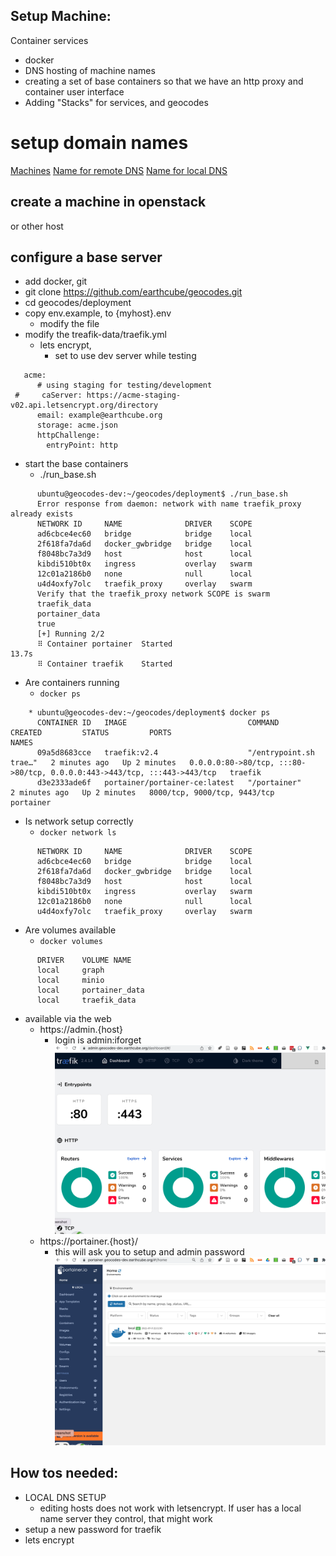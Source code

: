 ##  Setup Machine:
Container services
* docker
* DNS hosting of machine names
* creating a set of base containers so that we have an http proxy and container user interface
* Adding "Stacks" for services, and geocodes

# setup domain names

   [Machines]( stack_machines.md )
   [Name for remote DNS](../deployment/hosts.geocodes)
   [Name for local DNS](../deployment/hosts.geocodes-local)
## create a machine in openstack 
or other host



## configure a base server
  * add docker, git
  * git clone https://github.com/earthcube/geocodes.git
  * cd geocodes/deployment
  * copy env.example, to {myhost}.env
     * modify the file
  * modify the treafik-data/traefik.yml
     *  lets encrypt, 
        * set to use dev server while testing
```    
   acme:
      # using staging for testing/development
 #     caServer: https://acme-staging-v02.api.letsencrypt.org/directory
      email: example@earthcube.org
      storage: acme.json
      httpChallenge:
        entryPoint: http
```
     
  * start the base containers 
    * ./run_base.sh
```      
      ubuntu@geocodes-dev:~/geocodes/deployment$ ./run_base.sh
      Error response from daemon: network with name traefik_proxy already exists
      NETWORK ID     NAME              DRIVER    SCOPE
      ad6cbce4ec60   bridge            bridge    local
      2f618fa7da6d   docker_gwbridge   bridge    local
      f8048bc7a3d9   host              host      local
      kibdi510bt0x   ingress           overlay   swarm
      12c01a2186b0   none              null      local
      u4d4oxfy7olc   traefik_proxy     overlay   swarm
      Verify that the traefik_proxy network SCOPE is swarm
      traefik_data
      portainer_data
      true
      [+] Running 2/2
      ⠿ Container portainer  Started                                           13.7s
      ⠿ Container traefik    Started
```
      
  * Are containers running
    * `docker ps`
```
    * ubuntu@geocodes-dev:~/geocodes/deployment$ docker ps
      CONTAINER ID   IMAGE                           COMMAND                  CREATED         STATUS         PORTS                                                                      NAMES
      09a5d8683cce   traefik:v2.4                    "/entrypoint.sh trae…"   2 minutes ago   Up 2 minutes   0.0.0.0:80->80/tcp, :::80->80/tcp, 0.0.0.0:443->443/tcp, :::443->443/tcp   traefik
      d3e2333ade6f   portainer/portainer-ce:latest   "/portainer"             2 minutes ago   Up 2 minutes   8000/tcp, 9000/tcp, 9443/tcp                                               portainer
```
  * Is network setup correctly
    * `docker network ls`
```      docker network ls
      NETWORK ID     NAME              DRIVER    SCOPE
      ad6cbce4ec60   bridge            bridge    local
      2f618fa7da6d   docker_gwbridge   bridge    local
      f8048bc7a3d9   host              host      local
      kibdi510bt0x   ingress           overlay   swarm
      12c01a2186b0   none              null      local
      u4d4oxfy7olc   traefik_proxy     overlay   swarm
```
  * Are volumes available
    * `docker volumes`
```     ubuntu@geocodes-dev:~$ docker volume ls
      DRIVER    VOLUME NAME
      local     graph
      local     minio
      local     portainer_data
      local     traefik_data
```

  * available via the web
    * https://admin.{host}
      * login is admin:iforget
  ![Traefik_admin](./images/traefik_admin.png)
    * https://portainer.{host}/
      * this will ask you to setup and admin password
![Portainer](./images/portainer_home.png)

## How tos needed:
* LOCAL DNS SETUP
  * editing hosts does not work with letsencrypt. If user has a local name server they control, that might work
* setup a new password for traefik
* lets encrypt
